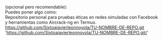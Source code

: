 (opcional pero recomendable):  
   Puedes poner algo como:  
   Repositorio personal para pruebas éticas en redes simuladas con Facebook y herramientas como Aircrack-ng en Termux.
https://github.com/Sixtoajavierleonnoyola/TU-NOMBRE-DE-REPO.git
'https://github.com/Sixtoajavierleonnoyola/TU-NOMBRE-DE-REPO.git/'
